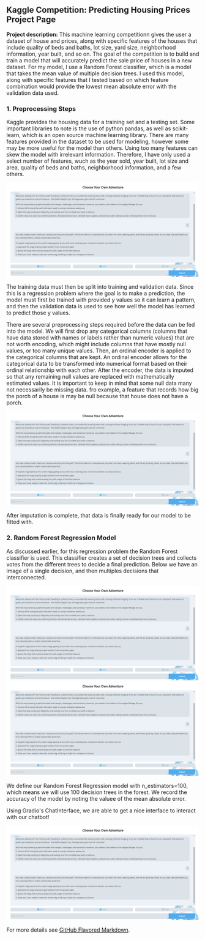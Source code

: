 ## Kaggle Competition: Predicting Housing Prices Project Page

**Project description:**
This machine learning competitionn gives the user a dataset of house and prices, along with specific features of the houses that include quality of beds and baths, lot size, yard size, neighborhood information, year built, and so on. The goal of the competition is to build and train a model that will accurately predict the sale price of houses in a new dataset. For my model, I use a Random Forest classifier, which is a model that takes the mean value of multiple decision trees. I used this model, along with specific features that I tested based on which feature combination would provide the lowest mean absolute error with the validation data used.

### 1. Preprocessing Steps

Kaggle provides the housing data for a training set and a testing set. Some important libraries to note is the use of python pandas, as well as scikit-learn, which is an open source machine learning library. There are many features provided in the dataset to be used for modeling, however some may be more useful for the model than others. Using too many features can skew the model with irrelevant information. Therefore, I have only used a select number of features, wuch as the year sold, year built, lot size and area, quality of beds and baths, neighborhood information, and a few others.

<img src="images/cyoa_chatsc.png?raw=true"/>

The training data must then be split into training and validation data. Since this is a regression problem where the goal is to make a prediction, the model must first be trained with provided y values so it can learn a pattern, and then the validation data is used to see how well the model has learned to predict those y values.

There are several preprocessing steps required before the data can be fed into the model. We will first drop any categorical columns (columns that have data stored with names or labels rather than numeric values) that are not worth encoding, which might include columns that have mostly null values, or too many unique values. Then, an ordinal encoder is applied to the categorical columns that are kept. An ordinal encoder allows for the categorical data to be transformed into numerical format based on their ordinal relationship with each other. After the encoder, the data is imputed so that any remaining null values are replaced with mathematically estimated values. It is important to keep in mind that some null data many not necessarily be missing data. fro example, a feature that records how big the porch of a house is may be null because that house does not have a porch.

<img src="images/cyoa_chatsc.png?raw=true"/>

After imputation is complete, that data is finally ready for our model to be fitted with.

### 2. Random Forest Regression Model

As discussed earlier, for this regression problem  the Random Forest classifier is used. This classifier creates a set of decision trees and collects votes from the different trees to decide a final prediction. Below we have an image of a single decision, and then multiples decisions that interconnected.

<img src="images/cyoa_chatsc.png?raw=true"/>

<img src="images/cyoa_chatsc.png?raw=true"/>

We define our Random Forest Regression model with n_estimators=100, which means we will use 100 decision trees in the forest. We record the accuracy of the model by noting the valuee of the mean absolute error.

Using Gradio's ChatInterface, we are able to get a nice interface to interact with our chatbot!

<img src="images/cyoa_chatsc.png?raw=true"/>


For more details see [GitHub Flavored Markdown](https://guides.github.com/features/mastering-markdown/).
